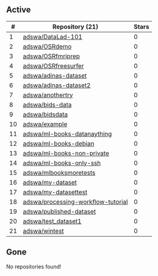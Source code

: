 ## Active
| # | Repository (21) | Stars |
| --- | --- | --- |
| 1 | [adswa/DataLad-101](https://gin.g-node.org/adswa/DataLad-101) | 0 |
| 2 | [adswa/OSRdemo](https://gin.g-node.org/adswa/OSRdemo) | 0 |
| 3 | [adswa/OSRfmriprep](https://gin.g-node.org/adswa/OSRfmriprep) | 0 |
| 4 | [adswa/OSRfreesurfer](https://gin.g-node.org/adswa/OSRfreesurfer) | 0 |
| 5 | [adswa/adinas-dataset](https://gin.g-node.org/adswa/adinas-dataset) | 0 |
| 6 | [adswa/adinas-dataset2](https://gin.g-node.org/adswa/adinas-dataset2) | 0 |
| 7 | [adswa/anothertry](https://gin.g-node.org/adswa/anothertry) | 0 |
| 8 | [adswa/bids-data](https://gin.g-node.org/adswa/bids-data) | 0 |
| 9 | [adswa/bidsdata](https://gin.g-node.org/adswa/bidsdata) | 0 |
| 10 | [adswa/example](https://gin.g-node.org/adswa/example) | 0 |
| 11 | [adswa/ml-books-datanaything](https://gin.g-node.org/adswa/ml-books-datanaything) | 0 |
| 12 | [adswa/ml-books-debian](https://gin.g-node.org/adswa/ml-books-debian) | 0 |
| 13 | [adswa/ml-books-non-private](https://gin.g-node.org/adswa/ml-books-non-private) | 0 |
| 14 | [adswa/ml-books-only-ssh](https://gin.g-node.org/adswa/ml-books-only-ssh) | 0 |
| 15 | [adswa/mlbooksmoretests](https://gin.g-node.org/adswa/mlbooksmoretests) | 0 |
| 16 | [adswa/my-dataset](https://gin.g-node.org/adswa/my-dataset) | 0 |
| 17 | [adswa/my-datasettest](https://gin.g-node.org/adswa/my-datasettest) | 0 |
| 18 | [adswa/processing-workflow-tutorial](https://gin.g-node.org/adswa/processing-workflow-tutorial) | 0 |
| 19 | [adswa/published-dataset](https://gin.g-node.org/adswa/published-dataset) | 0 |
| 20 | [adswa/test_dataset1](https://gin.g-node.org/adswa/test_dataset1) | 0 |
| 21 | [adswa/wintest](https://gin.g-node.org/adswa/wintest) | 0 |

## Gone
No repositories found!
